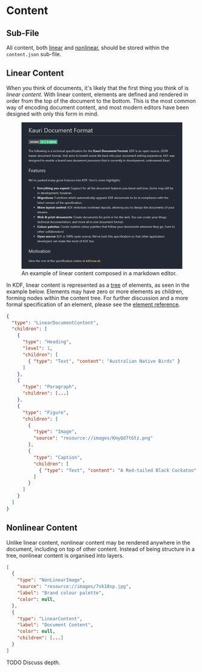 # Content


## Sub-File

All content, both [linear](#linear-content) and [nonlinear](#nonlinear-content),
should be stored within the `content.json` sub-file.


## Linear Content

When you think of documents, it's likely that the first thing you think of is
*linear content*. With linear content, elements are defined and rendered in
order from the top of the document to the bottom. This is the most common way of
encoding document content, and most modern editors have been designed with only
this form in mind.

<figure>
  <img src="../assets/linear-content.png" alt="Linear content example" />
  <figcaption>An example of linear content composed in a markdown editor.</figcaption>
</figure>

In KDF, linear content is represented as a [tree][1] of elements, as seen in the
example below. Elements may have zero or more elements as children, forming
nodes within the content tree. For further discussion and a more formal
specification of an element, please see the [element reference][2].

```json
{
  "type": "LinearDocumentContent",
  "children": [
    {
      "type": "Heading",
      "level": 1,
      "children": [
        { "type": "Text", "content": "Australian Native Birds" }
      ]
    },
    {
      "type": "Paragraph",
      "children": [...]
    },
    {
      "type": "Figure",
      "children": [
        {
          "type": "Image",
          "source": "resource://images/KmyQd7tGtz.png"
        },
        {
          "type": "Caption",
          "children": [
            { "type": "Text", "content": "A Red-tailed Black Cockatoo" }
          ]
        }
      ]
    }
  ]
}
```

[1]: https://en.wikipedia.org/wiki/Tree_(data_structure)
[2]: /elements/


## Nonlinear Content

Unlike linear content, nonlinear content may be rendered anywhere in the
document, including on top of other content. Instead of being structure in a
tree, nonlinear content is organised into layers. 

```json
[
  {
    "type": "NonLinearImage",
    "source": "resource://images/7sk10sp.jpg",
    "label": "Brand colour palette",
    "color": null,
  },
  {
    "type": "LinearContent",
    "label": "Document Content",
    "color": null,
    "children": [...]
  }
]
```

TODO Discuss depth.